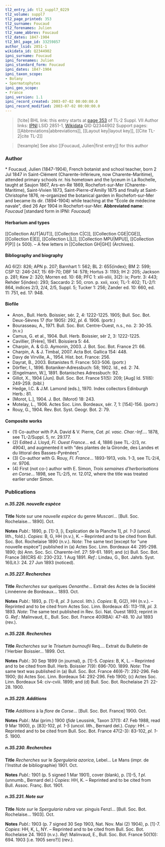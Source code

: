 ```yaml
---
tl2_entry_id: tl2_suppl7_0229
tl2_volume: suppl7
tl2_page_printed: 353
tl2_surname: Foucaud
tl2_forenames: Julien
tl2_name_abbrev: Foucaud
tl2_dates: 1847-1904
tl2_bhl_page_id: 33259857
author_lsid: 2851-1
wikidata_id: Q2344902
ipni_surname: Foucaud
ipni_forenames: Julien
ipni_standard_form: Foucaud
ipni_dates: 1847-1904
ipni_taxon_scope: 
- Botany
- Spermatophytes
ipni_geo_scope: 
- France
ipni_version: 1.1
ipni_record_created: 2003-07-02 00:00:00.0
ipni_record_modified: 2003-07-02 00:00:00.0
---
```


> [!cite] BHL link: this entry starts at [page 353](https://www.biodiversitylibrary.org/page/33259857) of TL-2 Suppl. VII
> Author links: [IPNI](https://www.ipni.org/a/2851-1) LSID 2851-1, [Wikidata](https://www.wikidata.org/wiki/Q2344902) QID Q2344902
> Support pages: [[Abbreviations|abbreviations]], [[Layout key|layout key]], [[Cite TL-2|cite TL-2]]

> [!example] See also [[Foucaud, Julien|first entry]] for this author

### Author

\* Foucaud, Julien (1847-1904), French botanist and school teacher, born 2 Jul 1847 in Saint-Clément (Charente-Inférieure, now Charente-Maritime), attended primary schools nr. his hometown and the lyceum in La Rochelle, taught at Saujon 1867, Ars-en-Ré 1869, Rochefort-sur-Mer (Charente-Maritime), Saint-Vivien 1873, Saint-Pierre-d'Amilly 1875 and finally at Saint-Christophe 1876, re-organized the botanical garden in Rochefort-sur-Mer and became its dir. (1894-1904) while teaching at the "École de médecine navale", died 26 Apr 1904 in Rochefort-sur-Mer. 
**Abbreviated name**: *Foucaud* \[standard form in IPNI: *Foucaud*\]

#### Herbarium and types

[[Collection AUT|AUT]], [[Collection C|C]], [[Collection CGE|CGE]], [[Collection E|E]], [[Collection L|L]], [[Collection MPU|MPU]], [[Collection P|P]] (± 500). – A few letters in [[Collection GH|GH]] (Archives).

#### Bibliography and biography

AG 6(2): 826; APN p. 207; Barnhart 1: 562; BL 2: 655(index); BM 2: 599; CSP 12: 246-247, 15: 69-70; DBF 14: 578; Hortus 3: 1193; IH 2: 205; Jackson p. 281; Kew 2: 320; Morren ed. 10: 68; PFC 1: xlii-xliii, 3(2): ix; Portr. 3: 443; Rehder 5(index): 293; Saccardo 2: 50, cron. p. xxii, xxxi; TL-1: 402; TL-2/1: 864, indices 2/3, 2/4, 2/5, Suppl. 5; Tucker 1: 256; Zander ed. 10: 660, ed. 11: 751, ed. 17: 948.

#### Biofile

- Anon., Bull. Herb. Boissier, sér. 2, 4: 1222-1225. 1905; Bull. Soc. Bot. Deux-Sèvres 17 (for 1905): 292, *pl. 6.* 1906. (portr.)
- Bourasseau, A., 1971. Bull. Soc. Bot. Centre-Ouest, n.s., no. 2: 30-35. (n.v.)
- Camus, G. et al., 1904. Bull. Herb. Boissier, sér 2, 3: 1222-1225.
- Cavillier, \[Frère\], 1941. Boissiera 5: 44.
- Charpin, A. & G.G. Aymonin, 2003. J. Bot. Soc. Bot. France 21: 66.
- Charpin, A. & J. Timbal, 2007. Acta Bot. Gallica 154: 448.
- Davy de Virville, A., 1954. Hist. bot. France: 256.
- Dayrat, B., 2003. Botanistes fl. France: 503-506. (portr.)
- Dörfler, I., 1896. Botaniker-Adressbuch: 58; 1902. Id., ed. 2: 74.
- \[Engelmann, W.\], 1891. Botanisches Adressbuch: 92.
- Gillot, X., 1904 \[Jun\]. Bull. Soc. Bot. France 51(5): 209; \[Aug\] Id. 51(6): 249-259. (bibl.)
- Hedge, I.C. & J.M. Lamond (eds.), 1970. Index collectors Edinburgh Herb.: 81.
- \[Morot, L.\], 1904. J. Bot. (Morot) 18: 243.
- Motelay, L., 1906. Actes Soc. Linn. Bordeaux, sér. 7, 1: \[154\]-156. (portr.)
- Rouy, G., 1904. Rev. Bot. Syst. Geogr. Bot. 2: 79.

#### Composite works

- (1) Co-author with P.A. David & V. Pierre, *Cat. pl. vasc. Char.-Inf.*... 1878, see TL-2/Suppl. 5, nr. 29.177.
- (2) Edited J. Lloyd, *Fl. Ouest France*... ed. 4, 1886 (see TL.-2/3, nr. 4904), and augmented it with "des plantes de la Gironde, des Landes et du littoral des Basses-Pyrénées".
- (3) Co-author with G. Rouy, *Fl. France*... 1893-1913, vols. 1-3, see TL-2/4, nr. 9706.
- (4) First (not co-) author with E. Simon, *Trois semaines d'herborisations en Corse*... 1898, see TL-2/5, nr. 12.012, where the title was treated earlier under Simon.

### Publications

##### n.35.226. nouvelle espèce

**Title**
Note sur une *nouvelle espèce* du genre *Muscari*... \[Bull. Soc. Rochelaise... 1890\]. Oct.

**Notes**
*Publ*.: 1890, p. \[1\]-3, \[i, Explication de la Planche 1\], *pl. 1-3* (uncol. lith., fold.). *Copies*: B, G, HH (n.v.), K. – Reprinted and to be cited from Bull. Soc. Bot. Rochelaise 1890 (n.v.).
*Note*: The same text \[except for "une nouvelle espèce"\] published in (a) Actes Soc. Linn. Bordeaux 44: 295-298. 1890; (b) Ann. Soc. Sci. Charente-Inf. 27: 59-61. 1891; and (c) Bull. Soc. Bot. France 38(CRS 4): 230-232. 1 Aug 1891.
*Ref*.: Lindau, G., Bot. Jahrb. Syst. 16(Lit.): 24. 27 Jun 1893 (noticed).

##### n.35.227. Recherches

**Title**
*Recherches* sur quelques *Oenanthe*... Extrait des Actes de la Société Linnéenne de Bordeaux... 1893. Oct.

**Notes**
*Publ*.: 1893, p. \[1\]-8, *pl. 3* (uncol. lith.). *Copies*: B, G(2), HH (n.v.). – Reprinted and to be cited from Actes Soc. Linn. Bordeaux 45: 113-118, *pl. 3.* 1893.
*Note*: The same text published in Rev. Sci. Nat. Ouest 1893; reprint in G.
*Ref*.: Malinvaud, E., Bull. Soc. Bot. France 40(RBA): 47-48. 10 Jul 1893 (rev.).

##### n.35.228. Recherches

**Title**
*Recherches* sur le *Trisetum burnoufii* Req.... Extrait du Bulletin de l'Herbier Boissier... 1899. Oct.

**Notes**
*Publ*.: 30 Sep 1899 (in journal), p. \[1\]-5. *Copies*: B, K, L. – Reprinted and to be cited from Bull. Herb. Boissier 7(9): 696-700. 1899.
*Note*: The same text was published in (a) Bull. Soc. Bot. France 46(6-7): 292-296. Feb 1900; (b) Actes Soc. Linn. Bordeaux 54: 292-296. Feb 1900; (c) Actes Soc. Linn. Bordeaux 54: civ-cviii. 1899; and (d) Bull. Soc. Bot. Rochelaise 21: 22-28. 1900.

##### n.35.229. Additions

**Title**
*Additions* à la *flore* de *Corse*... \[Bull. Soc. Bot. France\] 1900. Oct.

**Notes**
*Publ*.: Mai (prim.) 1900 (*fide* Leussink, Taxon 37(1): 47. Feb 1988, read 9 Mar 1900), p. \[83\]-102, *pl. 1-5* (uncol. lith., Bernard del.). *Copy*: HH. – Reprinted and to be cited from Bull. Soc. Bot. France 47(2-3): 83-102, *pl. 1-5.* 1900.

##### n.35.230. Recherches

**Title**
*Recherches* sur le *Spergularia azorica*, Lebel... Le Mans (impr. de l'Institut de bibliographie) 1901. Oct.

**Notes**
*Publ*.: 1901 (p. 5 signed 1 Mar 1901), cover (blank), p. \[1\]-5, *1 pl*. (unnumb., Bernard del.) *Copies*: HH, K. – Reprinted and to be cited from Bull. Assoc. Franç. Bot. 1901.

##### n.35.231. Note sur

**Title**
*Note sur* le *Spergularia rubra* var. pinguis Fenzl... \[Bull. Soc. Bot. Rochelaise... 1903\]. Oct.

**Notes**
*Publ*.: 1903 (p. 7 signed 30 Sep 1903, Nat. Nov. Mai (2) 1904), p. \[1\]-7. *Copies*: HH, K, L, NY. – Reprinted and to be cited from Bull. Soc. Bot. Rochelaise 24. 1903 (n.v.).
*Ref*: Malinvaud, E., Bull. Soc. Bot. France 50(10): 694. 1903 \[i.e. 1905 sero?)\] (rev.).

